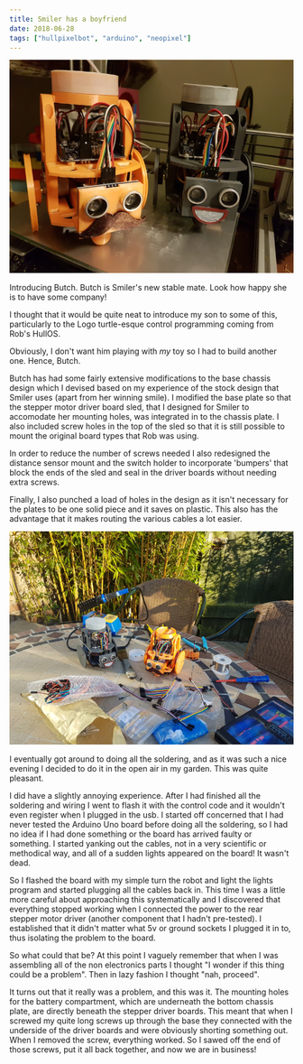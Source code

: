 ```yaml
---
title: Smiler has a boyfriend
date: 2018-06-28
tags: ["hullpixelbot", "arduino", "neopixel"]
---
```

![alt text](/img/post_images/180628_smilers_mate.png "Smiler has a boyfriend")

Introducing Butch. Butch is Smiler's new stable mate. Look how happy she is to have some company!

<!--more-->

I thought that it would be quite neat to introduce my son to some of this, particularly to the Logo turtle-esque control programming coming from Rob's HullOS.

Obviously, I don't want him playing with *my* toy so I had to build another one. Hence, Butch.

Butch has had some fairly extensive modifications to the base chassis design which I devised based on my experience of the stock design that Smiler uses (apart from her winning smile). I modified the base plate so that the stepper motor driver board sled, that I designed for Smiler to accomodate her mounting holes, was integrated in to the chassis plate. I also included screw holes in the top of the sled so that it is still possible to mount the original board types that Rob was using.

In order to reduce the number of screws needed I also redesigned the distance sensor mount and the switch holder to incorporate 'bumpers' that block the ends of the sled and seal in the driver boards without needing extra screws.

Finally, I also punched a load of holes in the design as it isn't necessary for the plates to be one solid piece and it saves on plastic. This also has the advantage that it makes routing the various cables a lot easier.

![alt text](/img/post_images/180628_garden_soldering.png "Garden Soldering")

I eventually got around to doing all the soldering, and as it was such a nice evening I decided to do it in the open air in my garden. This was quite pleasant.

I did have a slightly annoying experience. After I had finished all the soldering and wiring I went to flash it with the control code and it wouldn't even register when I plugged in the usb. I started off concerned that I had never tested the Arduino Uno board before doing all the soldering, so I had no idea if I had done something or the board has arrived faulty or something. I started yanking out the cables, not in a very scientific or methodical way, and all of a sudden lights appeared on the board! It wasn't dead.

So I flashed the board with my simple turn the robot and light the lights program and started plugging all the cables back in. This time I was a little more careful about approaching this systematically and I discovered that everything stopped working when I connected the power to the rear stepper motor driver (another component that I hadn't pre-tested). I established that it didn't matter what 5v or ground sockets I plugged it in to, thus isolating the problem to the board.

So what could that be? At this point I vaguely remember that when I was assembling all of the non electronics parts I thought "I wonder if this thing could be a problem". Then in lazy fashion I thought "nah, proceed". 

It turns out that it really was a problem, and this was it. The mounting holes for the battery compartment, which are underneath the bottom chassis plate, are directly beneath the stepper driver boards. This meant that when I screwed my quite long screws up through the base they connected with the underside of the driver boards and were obviously shorting something out. When I removed the screw, everything worked. So I sawed off the end of those screws, put it all back together, and now we are in business!

